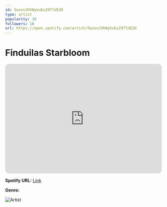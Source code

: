```yaml
---
id: 5wzovJUhWykubs297lUE2H
type: artist
popularity: 10
followers: 18
url: https://open.spotify.com/artist/5wzovJUhWykubs297lUE2H
---
```

# Finduilas Starbloom

<iframe style="border-radius:12px" src="https://open.spotify.com/embed/artist/5wzovJUhWykubs297lUE2H" width="100%" height="352" frameBorder="0" allowfullscreen="" allow="autoplay; clipboard-write; encrypted-media; fullscreen; picture-in-picture" loading="lazy"></iframe>

**Spotify URL:** [Link](https://open.spotify.com/artist/5wzovJUhWykubs297lUE2H)

**Genre:** 

![Artist](https://i.scdn.co/image/ab67616d0000b2735a4d6d4a3513ed45ba7a3a37)
